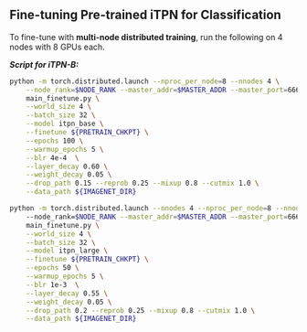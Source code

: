 

## Fine-tuning Pre-trained iTPN for Classification


To fine-tune with **multi-node distributed training**, run the following on 4 nodes with 8 GPUs each.

***Script for iTPN-B:***

```bash
python -m torch.distributed.launch --nproc_per_node=8 --nnodes 4 \
    --node_rank=$NODE_RANK --master_addr=$MASTER_ADDR --master_port=6666 \
    main_finetune.py \
    --world_size 4 \
    --batch_size 32 \
    --model itpn_base \
    --finetune ${PRETRAIN_CHKPT} \
    --epochs 100 \
    --warmup_epochs 5 \
    --blr 4e-4  \
    --layer_decay 0.60 \
    --weight_decay 0.05 \
    --drop_path 0.15 --reprob 0.25 --mixup 0.8 --cutmix 1.0 \
    --data_path ${IMAGENET_DIR}
```

```bash
python -m torch.distributed.launch --nnodes 4 --nproc_per_node=8 --nnodes 4 
    --node_rank=$NODE_RANK --master_addr=$MASTER_ADDR --master_port=6666 \
    main_finetune.py \
    --world_size 4 \
    --batch_size 32 \
    --model itpn_large \
    --finetune ${PRETRAIN_CHKPT} \
    --epochs 50 \
    --warmup_epochs 5 \
    --blr 1e-3  \
    --layer_decay 0.55 \
    --weight_decay 0.05 \
    --drop_path 0.2 --reprob 0.25 --mixup 0.8 --cutmix 1.0 \
    --data_path ${IMAGENET_DIR}
```
